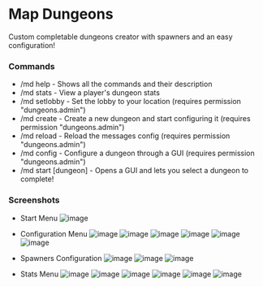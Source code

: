 # Map Dungeons
Custom completable dungeons creator with spawners and an easy configuration!


### Commands
- /md help - Shows all the commands and their description
- /md stats <player> - View a player's dungeon stats
- /md setlobby - Set the lobby to your location (requires permission "dungeons.admin")
- /md create - Create a new dungeon and start configuring it (requires permission "dungeons.admin")
- /md reload - Reload the messages config (requires permission "dungeons.admin")
- /md config <dungeon> - Configure a dungeon through a GUI (requires permission "dungeons.admin")
- /md start [dungeon] - Opens a GUI and lets you select a dungeon to complete!


### Screenshots
- Start Menu
![image](https://user-images.githubusercontent.com/76199586/190892711-941673f0-2c82-4110-9e70-1c5f0d600cee.png)

- Configuration Menu
![image](https://user-images.githubusercontent.com/76199586/190892717-00e2adc0-c907-4ecc-8a3a-2783a202206b.png)
![image](https://user-images.githubusercontent.com/76199586/190892720-4fda1627-fbdb-4661-849b-b31b204c087c.png)
![image](https://user-images.githubusercontent.com/76199586/190892728-be328535-4b43-41e3-8286-7f9262a86862.png)
![image](https://user-images.githubusercontent.com/76199586/190892732-d5423ed1-784c-4118-94d6-5c61809b9b4c.png)
![image](https://user-images.githubusercontent.com/76199586/190892734-b9723951-9e5a-4256-b5a1-0f23b6ef5f55.png)
![image](https://user-images.githubusercontent.com/76199586/190892769-115bed08-ab71-4003-8cf5-47e5afd792d1.png)

- Spawners Configuration
![image](https://user-images.githubusercontent.com/76199586/190892739-96e79ee8-6fee-4f9e-88c7-c3b13e755925.png)
![image](https://user-images.githubusercontent.com/76199586/190892741-5a7c0b9a-f622-4489-a9bf-ab5e26518cdd.png)
![image](https://user-images.githubusercontent.com/76199586/190892750-34efffdc-9aa6-4b16-8b3c-920bde458e75.png)

- Stats Menu
![image](https://user-images.githubusercontent.com/76199586/190892844-8ce454f7-d5fa-4593-8bfb-188831efe9dc.png)
![image](https://user-images.githubusercontent.com/76199586/190892849-010587c1-e5f3-4a33-82ff-776900fc81e9.png)
![image](https://user-images.githubusercontent.com/76199586/190892859-9b24423b-f0a5-4daf-aa29-d5bd1f4ec9a7.png)
![image](https://user-images.githubusercontent.com/76199586/190892975-c979ea7b-63f1-4771-b6a3-82c46b0484f9.png)
![image](https://user-images.githubusercontent.com/76199586/190892980-04c976ed-0669-40e8-83a1-f77b81583d18.png)
![image](https://user-images.githubusercontent.com/76199586/190892982-b5848d57-f087-4c67-b2cb-4fae4ffb4d9f.png)

